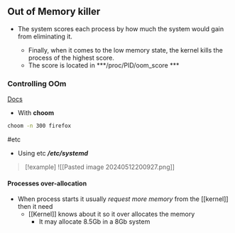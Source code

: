 
## Out of Memory killer 
- The system scores each  process  by how much the system would gain from eliminating it.

	- Finally, when it comes to the low memory state, the kernel kills the process of the highest score.
	- The score is located in ***/proc/PID/oom_score  ***

### Controlling  OOm
[Docs](https://www.baeldung.com/linux/memory-overcommitment-oom-killer)
- With **choom** 
```bash
choom -n 300 firefox
```

#etc 
- Using etc
	***/etc/systemd***

>[!example]
>![[Pasted image 20240512200927.png]]



#### Processes  over-allocation 
- When process starts it usually *request more memory*  from the [[kernel]] then it need
	- [[Kernel]]  knows about it so it over allocates the memory  
		- It may allocate 8.5Gb in a 8Gb system
